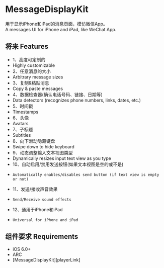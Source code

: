 MessageDisplayKit
=================

用于显示iPhone和iPad的消息页面，模仿微信App。                        
A messages UI for iPhone and iPad, like WeChat App.                        


## 将来                                            Features 

* 1、高度可定制的                                     
*    Highly customizable
* 2、任意消息的大小                                   
*    Arbitrary message sizes
* 3、复制&粘贴消息
*    Copy & paste messages
* 4、数据检查器(确认电话号码、链接、日期等)           
*    Data detectors (recognizes phone numbers, links, dates, etc.)
* 5、时间戳                                           
*    Timestamps
* 6、头像                                             
*    Avatars
* 7、子标题                                           
*    Subtitles
* 8、向下滑动隐藏键盘                                 
*    Swipe down to hide keyboard
* 9、动态调整输入文本视图类型                         
*    Dynamically resizes input text view as you type
* 10、自动启用/禁用发送按钮(如果文本视图是空的或不是)  
*     Automatically enables/disables send button (if text view is empty or not)
* 11、发送/接收声音效果                                
*     Send/Receive sound effects
* 12、通用于iPhone和iPad                               
*     Universal for iPhone and iPad



## 组件要求                                        Requirements

* iOS 6.0+ 
* ARC
* [MessageDisplayKit][playerLink]
